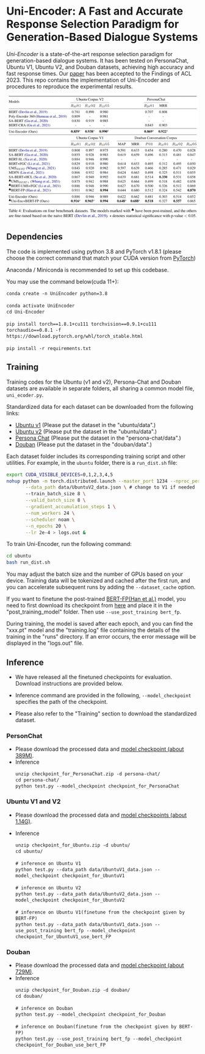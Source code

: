 # Uni-Encoder: A Fast and Accurate Response Selection Paradigm for Generation-Based Dialogue Systems

*Uni-Encoder* is a state-of-the-art response selection paradigm for generation-based dialogue systems. It has been tested on PersonaChat, Ubuntu V1, Ubuntu V2, and Douban datasets, achieving high accuracy and fast response times. Our [paper](https://arxiv.org/abs/2106.01263) has been accepted to the Findings of ACL 2023. This repo contains the implementation of Uni-Encoder and procedures to reproduce the experimental results.

![alt text](PNG/uni_results.png)

## Dependencies
The code is implemented using python 3.8 and PyTorch v1.8.1 (please choose the correct command that match your CUDA version from [PyTorch](https://pytorch.org/get-started/previous-versions/))

Anaconda / Miniconda is recommended to set up this codebase.

You may use the command below(cuda 11+):
```shell
conda create -n UniEncoder python=3.8

conda activate UniEncoder
cd Uni-Encoder

pip install torch==1.8.1+cu111 torchvision==0.9.1+cu111 torchaudio==0.8.1 -f https://download.pytorch.org/whl/torch_stable.html

pip install -r requirements.txt
```

## Training
Training codes for the Ubuntu (v1 and v2), Persona-Chat and Douban datasets are available in separate folders, all sharing a common model file, `uni_ecoder.py`.

Standardized data for each dataset can be downloaded from the following links:
- [Ubuntu v1](https://pan.baidu.com/s/10MeOilheRRfxdy-5LajQrA?pwd=3rgc) (Please put the dataset in the "ubuntu/data".)
- [Ubuntu v2](https://pan.baidu.com/s/1rtsigkgmjm-A5lYAyw6Nyw?pwd=pp5v) (Please put the dataset in the "ubuntu/data".)
- [Persona Chat](https://pan.baidu.com/s/1EEvQGn5nS5VoKTV54HTlDw?pwd=j8de) (Please put the dataset in the "persona-chat/data".)
- [Douban](https://pan.baidu.com/s/1EEvQGn5nS5VoKTV54HTlDw?pwd=j8de) (Please put the dataset in the "douban/data".)

Each dataset folder includes its corresponding training script and other utilities. For example, in the `ubuntu` folder, there is a `run_dist.sh` file:
```bash
export CUDA_VISIBLE_DEVICES=0,1,2,3,4,5
nohup python -m torch.distributed.launch --master_port 1234 --nproc_per_node=6 train_dist.py \
       --data_path data/UbuntuV2_data.json \ # change to V1 if needed
       --train_batch_size 8 \
       --valid_batch_size 8 \
       --gradient_accumulation_steps 1 \
       --num_workers 24 \
       --scheduler noam \
       --n_epochs 20 \
       --lr 2e-4 > logs.out &
```

To train Uni-Encoder, run the following command:
```bash
cd ubuntu
bash run_dist.sh
```


You may adjust the batch size and the number of GPUs based on your device. Training data will be tokenized and cached after the first run, and you can accelerate subsequent runs by adding the ```--dataset_cache``` option.

If you want to finetune the post-trained [BERT-FP(Han et al.)](https://aclanthology.org/2021.naacl-main.122/) model, you need to first download its checkpoint from [here](https://github.com/hanjanghoon/BERT_FP) and place it in the "post_training_model" folder. Then use ```--use_post_training bert_fp```.

During training, the model is saved after each epoch, and you can find the "xxx.pt" model and the "training.log" file containing the details of the training in the "runs" directory. If an error occurs, the error message will be displayed in the "logs.out" file.

## Inference 
- We have released all the finetuned checkpoints for evaluation. Download instructions are provided below.

- Inference command are provided in the following, ```--model_checkpoint``` specifies the path of the checkpoint.

- Please also refer to the "Training" section to download the standardized dataset.

### PersonChat

- Please download the processed data and [model checkpoint (about 389M)](https://westlakeu-my.sharepoint.com/:u:/g/personal/hehongliang_westlake_edu_cn/EVB9Gi_cmXdEvQNE_YN7w-MBAv751am1G-zmRlfr2xIqeQ?e=XhfgFc).
- Inference
    ```shell
    unzip checkpoint_for_PersonaChat.zip -d persona-chat/
    cd persona-chat/
    python test.py --model_checkpoint checkpoint_for_PersonaChat
    ```

### Ubuntu V1 and V2

- Please download the processed data and [model checkpoints (about 1.14G)](https://westlakeu-my.sharepoint.com/:u:/g/personal/hehongliang_westlake_edu_cn/EVtRu4j7HCpGhAiCCn8v8acB8ANGsSwvAmyybWSkaEb0SA?e=o9G6EM).

- Inference
    ```shell
    unzip checkpoint_for_Ubuntu.zip -d ubuntu/
    cd ubuntu/

    # inference on Ubuntu V1
    python test.py --data_path data/UbuntuV1_data.json --model_checkpoint checkpoint_for_UbuntuV1

    # inference on Ubuntu V2
    python test.py --data_path data/UbuntuV2_data.json --model_checkpoint checkpoint_for_UbuntuV2

    # inference on Ubuntu V1(finetune from the checkpoint given by BERT-FP)
    python test.py --data_path data/UbuntuV1_data.json --use_post_training bert_fp --model_checkpoint checkpoint_for_UbuntuV1_use_bert_FP
    ```

### Douban

- Please download the processed data and [model checkpoint (about 729M)](https://westlakeu-my.sharepoint.com/:u:/g/personal/hehongliang_westlake_edu_cn/EVF2RYknM6NBrl0_yhKf-moBCIq97Jg_qHHrrhqjqJKIIQ?e=FQjG3r).
- Inference
    ```shell
    unzip checkpoint_for_Douban.zip -d douban/
    cd douban/

    # inference on Douban
    python test.py --model_checkpoint checkpoint_for_Douban

    # inference on Douban(finetune from the checkpoint given by BERT-FP)
    python test.py --use_post_training bert_fp --model_checkpoint checkpoint_for_Douban_use_bert_FP
    ```
